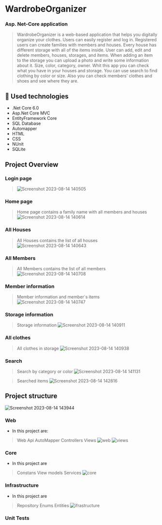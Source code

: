 # WardrobeOrganizer

### Asp. Net-Core application


> WardrobeOrganizer is a web-based application that helps you digitally organize your clothes.
> Users can easily register and log in.
> Registered users can create families with members and houses. Every house has different storage with all of the items inside.
> User can add, edit and delete members, houses, storages, and items.
> When adding an item to the storage you can upload a photo and write some information about it. Size, color, category, owner.
> Whit this app you can check what you have in your houses and storage.
> You can use search to find clothing by color or size.
> Also you can check members' clothes and shoes and see where they are.



## :hammer: Used technologies

* .Net Core 6.0
* Asp.Net Core MVC
* EntityFramework Core
* SQL Database
* Automapper
* HTML
* CSS
* NUnit
* SQLite


## Project Overview

### Login page
>![Screenshot 2023-08-14 140505](https://github.com/KarolinaBorisova/WardrobeOrganizer/assets/85222435/ec46654f-7f34-4063-ab2a-104526417494)

### Home page
> Home page contains a family name with all members and houses
![Screenshot 2023-08-14 140614](https://github.com/KarolinaBorisova/WardrobeOrganizer/assets/85222435/37bb4611-3668-4b5e-8bf8-bdb3ee44e458)

### All Houses
> All Houses contains the list of all houses
![Screenshot 2023-08-14 140643](https://github.com/KarolinaBorisova/WardrobeOrganizer/assets/85222435/bf99398a-4414-4685-814a-0c9ca22b916f)

### All Members
> All Members contains the list of all members
![Screenshot 2023-08-14 140708](https://github.com/KarolinaBorisova/WardrobeOrganizer/assets/85222435/a597c60d-5232-4069-b419-5683df4e1cce)

### Member information
>Member information and member`s items
![Screenshot 2023-08-14 140747](https://github.com/KarolinaBorisova/WardrobeOrganizer/assets/85222435/aacc9d74-1333-4ff0-8ede-8633879117ea)

### Storage information
>Storage information
![Screenshot 2023-08-14 140911](https://github.com/KarolinaBorisova/WardrobeOrganizer/assets/85222435/c4fedb8c-f433-441b-bfe7-2e4c68cdf97b)

### All clothes
>All clothes in storage
![Screenshot 2023-08-14 140938](https://github.com/KarolinaBorisova/WardrobeOrganizer/assets/85222435/9eacf17d-2e92-43f6-8a31-497a282f6b7a)

### Search
>Search by category or color 
![Screenshot 2023-08-14 141131](https://github.com/KarolinaBorisova/WardrobeOrganizer/assets/85222435/7aa1598c-f489-47c0-b925-c1f2b6ac0b7d)

>Searched items
![Screenshot 2023-08-14 142816](https://github.com/KarolinaBorisova/WardrobeOrganizer/assets/85222435/dafffe25-2fae-4714-8988-8dac2396de12)


## Project structure
![Screenshot 2023-08-14 143944](https://github.com/KarolinaBorisova/WardrobeOrganizer/assets/85222435/a769b14c-6c87-4a52-8970-615872d9c47d)



### Web
- In this project are:
> Web Api
> AutoMapper
> Controllers
> Views
![web](https://github.com/KarolinaBorisova/WardrobeOrganizer/assets/85222435/eff06eef-fbd1-44e1-8813-557c0a590591)
![views](https://github.com/KarolinaBorisova/WardrobeOrganizer/assets/85222435/dc971b8a-8b79-4dd5-8b49-45f9849cbd83)


### Core
- In this project are
> Constans
> View models
> Services
![core](https://github.com/KarolinaBorisova/WardrobeOrganizer/assets/85222435/ed0455fe-73e4-4f6b-84cb-365acafa655b)


### Infrastructure
- In this project are
> Repository
> Enums
> Entities
![ifrastructure](https://github.com/KarolinaBorisova/WardrobeOrganizer/assets/85222435/bfea90bd-136a-4ddd-bf10-2f6cd5007248)

### Unit Tests





